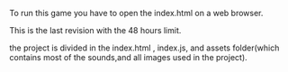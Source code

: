 To run this game you have to open the index.html on a web browser.

This is the last revision with the 48 hours limit.

the project is divided in the index.html , index.js, and assets folder(which contains most of the sounds,and all images used in the project).

